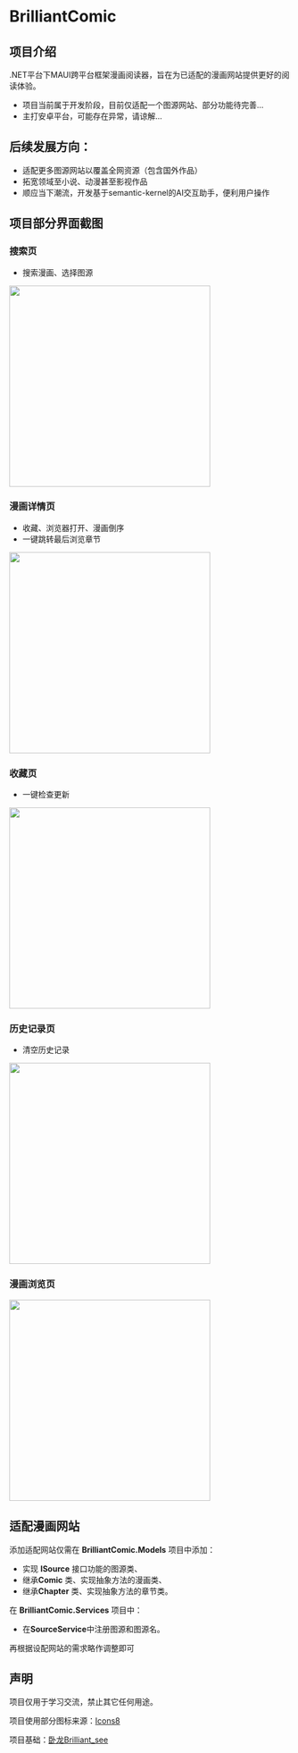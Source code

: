 # BrilliantComic
## 项目介绍
.NET平台下MAUI跨平台框架漫画阅读器，旨在为已适配的漫画网站提供更好的阅读体验。

- 项目当前属于开发阶段，目前仅适配一个图源网站、部分功能待完善...
- 主打安卓平台，可能存在异常，请谅解...

## 后续发展方向：
- 适配更多图源网站以覆盖全网资源（包含国外作品）
- 拓宽领域至小说、动漫甚至影视作品
- 顺应当下潮流，开发基于semantic-kernel的AI交互助手，便利用户操作

## 项目部分界面截图
### 搜索页
- 搜索漫画、选择图源
<img src="img/searchPage_1.jpg" width="360px" />

### 漫画详情页
- 收藏、浏览器打开、漫画倒序
- 一键跳转最后浏览章节
<img src="img/detailPage_1.jpg" width="360px" />

### 收藏页
- 一键检查更新
<img src="img/favoritePage_1.jpg" width="360px" />

### 历史记录页
- 清空历史记录
<img src="img/historyPage_1.jpg" width="360px" />

### 漫画浏览页
<img src="img/browsePage_1.jpg" width="360px" />

## 适配漫画网站
添加适配网站仅需在 **BrilliantComic.Models** 项目中添加：
- 实现 **ISource** 接口功能的图源类、
- 继承**Comic** 类、实现抽象方法的漫画类、
- 继承**Chapter** 类、实现抽象方法的章节类。

在 **BrilliantComic.Services** 项目中：
- 在**SourceService**中注册图源和图源名。

再根据设配网站的需求略作调整即可

## 声明

项目仅用于学习交流，禁止其它任何用途。

项目使用部分图标来源：[Icons8](https://icons8.com)

项目基础：[卧龙Brilliant_see](https://gitee.com/long2023/brilliant_see?_from=gitee_search)
